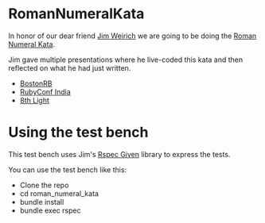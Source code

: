 # RomanNumeralKata

In honor of our dear friend [Jim Weirich](http://en.wikipedia.org/wiki/Jim_Weirich) we are going to be doing the [Roman Numeral Kata](http://rosettacode.org/wiki/Roman_numerals/Decode).

Jim gave multiple presentations where he live-coded this kata and then reflected on what he had just written.

* [BostonRB](http://www.youtube.com/watch?v=983zk0eqYLY)
* [RubyConf India](http://www.youtube.com/watch?v=ronr_CG8x0Y)
* [8th Light](http://vimeo.com/33841375)

# Using the test bench

This test bench uses Jim's [Rspec Given](http://rubygems.org/gems/rspec-given) library to express the tests.

You can use the test bench like this:

* Clone the repo
* cd roman_numeral_kata
* bundle install
* bundle exec rspec
